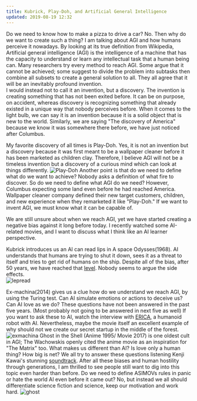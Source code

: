 ```yaml
---
title: Kubrick, Play-Doh, and Artificial General Intelligence
updated: 2019-08-19 12:32
---
```

Do we need to know how to make a pizza to drive a car? No. Then why do we want to create such a thing? I am talking about AGI and how humans perceive it nowadays. By looking at its true definition from Wikipedia, 
Artificial general intelligence (AGI) is the intelligence of a machine that has the capacity to understand or learn any intellectual task that a human being can.
Many researchers try every method to reach AGI. Some argue that it cannot be achieved; some suggest to divide the problem into subtasks then combine all subsets to create a general solution to all. They all agree that it will be an inevitably profound invention.  
I would instead not to call it an invention, but a discovery. The invention is creating something that has not been exited before. It can be on purpose, on accident, whereas discovery is recognizing something that already existed in a unique way that nobody perceives before.
When it comes to the light bulb, we can say it is an invention because it is a solid object that is new to the world.  Similarly, we are saying "The discovery of America" because we know it was somewhere there before, we have just noticed after  Columbus.

My favorite discovery of all times is Play-Doh. Yes, it is not an invention but a discovery because it was first meant to be a wallpaper cleaner before it has been marketed as children clay.  Therefore, I believe AGI will not be a timeless invention but a discovery of a curious mind which can look at things differently. 
![Play-Doh](https://www.schoolsupplypacks.com/1449-large_default/play-doh-4-pack-4-oz-cans-asst-colors.jpg)
Another point is that do we need to define what do we want to achieve? Nobody asks a definition of what fire to discover. So do we need to define what AGI do we need? However, Columbus expecting some land even before he had reached America. Wallpaper cleaner company defined their new target customers, children, and new experience when they remarketed it like "Play-Doh."  If we want to invent AGI, we must know what it can be capable of.

We are still unsure about when we reach AGI, yet we have started creating a negative bias against it long before today. I recently watched some AI-related movies, and I want to discuss what I think like an AI learner perspective.

Kubrick introduces us an AI can read lips in A space Odysses(1968). AI understands that humans are trying to shut it down, sees it as a threat to itself and tries to get rid of humans on the ship. Despite all of the bias, after 50 years, we have reached that [level](https://www.newscientist.com/article/2113299-googles-deepmind-ai-can-lip-read-tv-shows-better-than-a-pro/).  Nobody seems to argue the side effects.  
![lepread](https://3c1703fe8d.site.internapcdn.net/newman/csz/news/800/2018/thetalkingai.jpg)

Ex-machina(2014) gives us a clue how do we understand we reach AGI, by using the Turing test.  Can AI simulate emotions or actions to deceive us? Can AI love as we do? These questions have not been answered in the past five years. (Most probably not going to be answered in next five as well) If you want to ask these to AI, watch the interview with [ERICA](https://www.youtube.com/watch?v=87heidlFqG4), a humanoid robot with AI. 
Nevertheless, maybe the movie itself an excellent example of why should not we create our secret startup in the middle of the forest. 
![exmachina](https://mir-s3-cdn-cf.behance.net/project_modules/max_1200/ecafec25143559.56342423de35c.jpg)
Ghost in the Shell (Anime 1995/ Movie 2017) is one oldest cult in AGI; The Wachowskis openly cited the anime movie as an inspiration for "The Matrix" too. What makes us different than AI? Is love only a human thing? How big is net? We all try to answer these questions listening Kenji Kawai's stunning [soundtrack](https://open.spotify.com/track/18EMYXJEhYZbXyBL5lOXR1?si=6ALnTtaVR7aQytm-popiCA). 
After all these biases and human hostility through generations, I am thrilled to see people still want to dig into this topic even harder than before. 
Do we need to define ASIMOVs rules in panic or hate the world AI even before it came out? No, but instead we all should differentiate science fiction and science, keep our motivation and work hard.
![ghost](https://i.ytimg.com/vi/5qNuDxoPG-0/maxresdefault.jpg)
